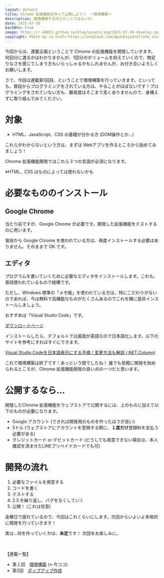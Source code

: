 ```yaml
---
layout: default
title: Chrome 拡張機能を作って公開しよう①　〜環境構築〜
description: 環境構築するほどのことではないが。
date: 2021-07-30
backBtn: true
image: https://r-40021.github.io/blog/assets/img/2021-07-30-develop.jpg
copylight: Photo by <a href="https://unsplash.com/@pankajpatel?utm_source=unsplash&utm_medium=referral&utm_content=creditCopyText" target="_blank" rel="noopener noreferrer">Pankaj Patel</a> on <a href="https://unsplash.com/s/photos/javascript?utm_source=unsplash&utm_medium=referral&utm_content=creditCopyText" target="_blank" rel="noopener noreferrer">Unsplash</a>
---
```



今回からは、連載企画ということで Chrome の拡張機能を開発していきます。何回分に渡るかはわかりませんが、1回分のボリュームを抑えていくので、物足りなさを感じてしまう方もいらっしゃるかもしれませんが、お付き合いよろしくお願いします。

さて、今回は連載第1回目、ということで環境構築を行っていきます。といっても、普段からプログラミングをされている方は、やることがほぼないです！プログラミングをされていない方も、難易度はそこまで高くありませんので、身構えずに取り組んでみてください。

# 対象
- HTML、JavaScript、CSS の基礎が分かる方 (DOM操作とか...)

これらがわからないという方は、まずは Webアプリを作るところから始めてみましょう！

Chrome 拡張機能開発ではこれら３つの言語が必須になります。

※HTML、CSS はものによっては使わないかも

# 必要なもののインストール
## Google Chrome
当たり前ですが、Google Chrome が必要です。開発した拡張機能をテストするのに用います。

普段から Google Chrome を使われている方は、再度インストールする必要はありません。そのままで OK です。

## エディタ
プログラムを書いていくために必要なエディタをインストールします。これも、普段使われているもので結構です。

ただし、WIndows 標準の「メモ帳」を使われている方は、特にこだわりがないのであれば、今は無料で高機能なものがたくさんあるのでこれを機に是非インストールしましょう。

おすすめは「Visual Studio Code」です。

<a href="https://azure.microsoft.com/ja-jp/products/visual-studio-code/" target="_blank" rel="noopener noreferrer">ダウンロードページ</a>

インストールしたら、デフォルトでは画面が英語なので日本語化します。以下のサイトを参考にすればすぐにできます。

<a href="https://www.fenet.jp/dotnet/column/environment/5400/" target="_blank" rel="noopener noreferrer">Visual Studio Codeを日本語表示にする手順！変更方法も解説
 (.NET Column)</a>
 
 
 
これで環境構築は終了です！あっという間でしたね！
誰でも気軽に開発を始められるところが、Chrome 拡張機能開発の良い点の一つだと思います。
 
 
# 公開するなら...

開発したChrome 拡張機能をウェブストアで公開するには、上のものに加えて以下のものが必要になります。
- Google アカウント (できれば開発用のものを作ったほうが良い)
- 5ドル (ウェブストアにアカウントを登録する際に、**１度だけ**登録料を支払う必要がある)
- クレジットカード or デビットカード (どうしても用意できない場合は、本人確認を済ませたLINEプリペイドカードでも可)

# 開発の流れ

1. 必要なファイルを用意する
2. コードを書く
3. テストする
4. 2.3.を繰り返し、バグをなくしていく
5. 公開！ (これは任意)

金曜日で疲れているので、今回はこれくらいにします。次回からいよいよ本格的に開発を行っていきます！

実は...何を作っていくかは、**未定**です！
次回をお楽しみに。

<br><br>
【連載一覧】
- 第１回　[環境構築](https://r-40021.github.io/blog/2021/07/30/chrome-extension-1.html) (←今ココ)
- 第2回　[ポップアップ作成](https://r-40021.github.io/blog/2021/08/02/chrome-extension-2.html)
